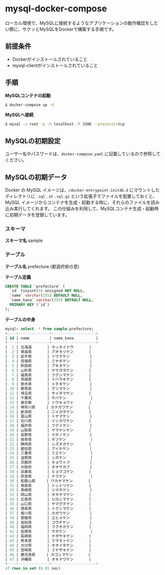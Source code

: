 # mysql-docker-compose
ローカル環境で、MySQLに接続するようなアプリケーションの動作確認をしたい際に、サクッとMySQLをDockerで構築する手順です。

## 前提条件
- Dockerがインストールされていること
- mysql-clientがインストールされていること

## 手順
**MySQLコンテナの起動**
```bash
$ docker-compose up -d
```

**MySQLへ接続**
```bash
$ mysql -u root -p -h localhost -P 3306 --protocol=tcp
```

## MySQLの初期設定
ユーザー名やパスワードは、`docker-compose.yaml` に記載しているので参照してください。

## MySQLの初期データ
Docker の MySQL イメージは、`/docker-entrypoint-initdb.d` にマウントしたディレクトリに `.sql` `.sh` `.sql.gz` という拡張子でファイルを配置しておくと、MySQL イメージからコンテナを生成・起動する時に、それらのファイルを読み込み実行してくれます。
この仕組みを利用して、MySQLコンテナ生成・起動時に初期データを登録しています。

### スキーマ
**スキーマ名**
sample

### テーブル
**テーブル名**
prefecture (都道府県の意)

**テーブル定義**
```sql
CREATE TABLE `prefecture` (
  `id` tinyint(3) unsigned NOT NULL,
  `name` varchar(255) DEFAULT NULL,
  `name_kana` varchar(255) DEFAULT NULL,
  PRIMARY KEY (`id`)
);
```

**テーブルの中身**

```sql
mysql> select  * from sample.prefecture;
+----+--------------+--------------------+
| id | name         | name_kana          |
+----+--------------+--------------------+
|  1 | 北海道       | ホッカイドウ       |
|  2 | 青森県       | アオモリケン       |
|  3 | 岩手県       | イワテケン         |
|  4 | 宮城県       | ミヤギケン         |
|  5 | 秋田県       | アキタケン         |
|  6 | 山形県       | ヤマガタケン       |
|  7 | 福島県       | フクシマケン       |
|  8 | 茨城県       | イバラキケン       |
|  9 | 栃木県       | トチギケン         |
| 10 | 群馬県       | グンマケン         |
| 11 | 埼玉県       | サイタマケン       |
| 12 | 千葉県       | チバケン           |
| 13 | 東京都       | トウキョウト       |
| 14 | 神奈川県     | カナガワケン       |
| 15 | 新潟県       | ニイガタケン       |
| 16 | 富山県       | トヤマケン         |
| 17 | 石川県       | イシカワケン       |
| 18 | 福井県       | フクイケン         |
| 19 | 山梨県       | ヤマナシケン       |
| 20 | 長野県       | ナガノケン         |
| 21 | 岐阜県       | ギフケン           |
| 22 | 静岡県       | シズオカケン       |
| 23 | 愛知県       | アイチケン         |
| 24 | 三重県       | ミエケン           |
| 25 | 滋賀県       | シガケン           |
| 26 | 京都府       | キョウトフ         |
| 27 | 大阪府       | オオサカフ         |
| 28 | 兵庫県       | ヒョウゴケン       |
| 29 | 奈良県       | ナラケン           |
| 30 | 和歌山県     | ワカヤマケン       |
| 31 | 鳥取県       | トットリケン       |
| 32 | 島根県       | シマネケン         |
| 33 | 岡山県       | オカヤマケン       |
| 34 | 広島県       | ヒロシマケン       |
| 35 | 山口県       | ヤマグチケン       |
| 36 | 徳島県       | トクシマケン       |
| 37 | 香川県       | カガワケン         |
| 38 | 愛媛県       | エヒメケン         |
| 39 | 高知県       | コウチケン         |
| 40 | 福岡県       | フクオカケン       |
| 41 | 佐賀県       | サガケン           |
| 42 | 長崎県       | ナガサキケン       |
| 43 | 熊本県       | クマモトケン       |
| 44 | 大分県       | オオイタケン       |
| 45 | 宮崎県       | ミヤザキケン       |
| 46 | 鹿児島県     | カゴシマケン       |
| 47 | 沖縄県       | オキナワケン       |
+----+--------------+--------------------+
47 rows in set (0.01 sec)
```